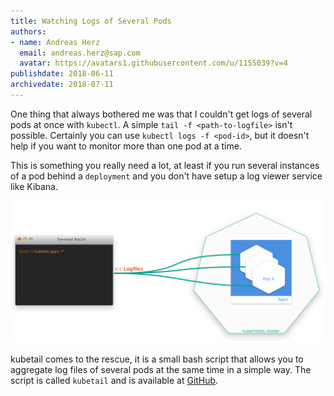 ```yaml
---
title: Watching Logs of Several Pods
authors: 
- name: Andreas Herz
  email: andreas.herz@sap.com
  avatar: https://avatars1.githubusercontent.com/u/1155039?v=4
publishdate: 2018-06-11
archivedate: 2018-07-11
---
```


One thing that always bothered me was that I couldn't get logs of several pods at once with `kubectl`. A simple 
`tail -f <path-to-logfile>` isn't possible. Certainly you can use `kubectl logs -f <pod-id>`, but it doesn't 
help if you want to monitor more than one pod at a time.

This is something you really need a lot, at least if you run several instances of a pod behind a `deployment`
and you don't have setup a log viewer service like Kibana.

![](./images/blog-kubetail.png)


kubetail comes to the rescue, it is a small bash script that allows you to aggregate log files of several pods at 
the same time in a simple way. The script is called `kubetail` and is available at 
[GitHub](https://github.com/johanhaleby/kubetail).

